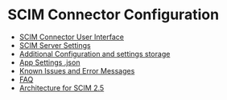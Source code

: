 [title]: # (Configuration)
[tags]: # (configuration)
[priority]: # (200)
# SCIM Connector Configuration

* [SCIM Connector User Interface](scim-ui.md)
* [SCIM Server Settings](scim-server-settings.md)
* [Additional Configuration and settings storage](add-config-settings.md)
* [App Settings .json](app-settings-jason.md)
* [Known Issues and Error Messages](known-issues.md)
* [FAQ](faq.md)
* [Architecture for SCIM 2.5](arch.md)